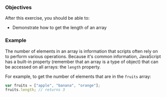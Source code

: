 <!--{ ids:[183], language:'JavaScript', type:'workshop', order: 2, name:'Array Length', description:'The number of elements in an array' }-->

### Objectives

After this exercise, you should be able to:

- Demonstrate how to get the length of an array

### Example

The number of elements in an array is information that scripts often rely on to perform various operations. Because it's common information, JavaScript has a built-in property (remember that an array is a type of object) that can be accessed on all arrays: the `length` property.

For example, to get the number of elements that are in the `fruits` array:

```js
var fruits = ["apple", "banana", "orange"];
fruits.length; // returns 3
```
